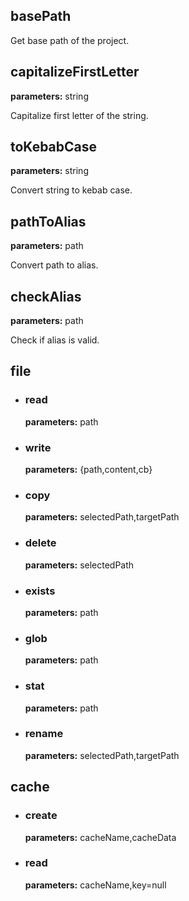 ## basePath

Get base path of the project.

## capitalizeFirstLetter

**parameters:** string

Capitalize first letter of the string.

## toKebabCase

**parameters:** string

Convert string to kebab case.
## pathToAlias

**parameters:** path

Convert path to alias.
## checkAlias

**parameters:** path

Check if alias is valid.

## file
- ### read
	
	**parameters:** path
- ### write
	
	**parameters:** {path,content,cb}
- ### copy
	
	**parameters:** selectedPath,targetPath
- ### delete
	
	**parameters:** selectedPath
- ### exists
	
	**parameters:** path
- ### glob
	
	**parameters:** path
- ### stat
	
	**parameters:** path
- ### rename
	
	**parameters:** selectedPath,targetPath

## cache
- ### create

	**parameters:** cacheName,cacheData
- ### read

	**parameters:** cacheName,key=null
